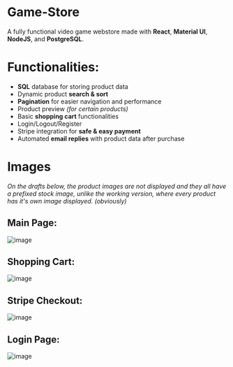 # Game-Store
A fully functional video game webstore made with **React**, **Material UI**, **NodeJS**, and **PostgreSQL**.

# Functionalities:
- **SQL** database for storing product data
- Dynamic product **search & sort**
- **Pagination** for easier navigation and performance
- Product preview *(for certain products)*
- Basic **shopping cart** functionalities
- Login/Logout/Register
- Stripe integration for **safe & easy payment**
- Automated **email replies** with product data after purchase

# Images
*On the drafts below, the product images are not displayed and they all have a prefixed stock image, unlike the working version, where every product has it's own image displayed. (obviously)*

## Main Page:
![image](https://github.com/DuczaSabi/Game-Store/assets/118878301/55f17617-24ab-4737-bb92-f240848a1fb9)

## Shopping Cart:
![image](https://github.com/DuczaSabi/Game-Store/assets/118878301/c6a38da9-2a25-4fde-805e-b44aaf645765)

## Stripe Checkout:
![image](https://github.com/DuczaSabi/Game-Store/assets/118878301/baab6000-9942-4dd9-9e4e-2f7b4e5756ba)

## Login Page:
![image](https://github.com/DuczaSabi/Game-Store/assets/118878301/97fb7282-fa7b-48b5-8116-c6d5e0cca8d3)
